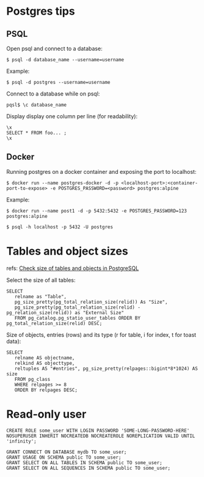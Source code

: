 # Postgres tips

## PSQL

Open psql and connect to a database:

```
$ psql -d database_name --username=username
``` 

Example:
```
$ psql -d postgres --username=username
```

Connect to a database while on psql: 

```
pqsl$ \c database_name
``` 

Display display one column per line (for readability):
```
\x
SELECT * FROM foo... ;
\x
```

## Docker

Running postgres on a docker container and exposing the port to localhost:
```
$ docker run --name postgres-docker -d -p <localhost-port>:<container-port-to-expose> -e POSTGRES_PASSWORD=<password> postgres:alpine
```

Example:
```
$ docker run --name post1 -d -p 5432:5432 -e POSTGRES_PASSWORD=123 postgres:alpine

$ psql -h localhost -p 5432 -U postgres

```

# Tables and object sizes

refs: [Check size of tables and objects in PostgreSQL](https://wiki-bsse.ethz.ch/display/ITDOC/Check+size+of+tables+and+objects+in+PostgreSQL+database)

Select the size of all tables:
```
SELECT
   relname as "Table",
   pg_size_pretty(pg_total_relation_size(relid)) As "Size",
   pg_size_pretty(pg_total_relation_size(relid) - pg_relation_size(relid)) as "External Size"
   FROM pg_catalog.pg_statio_user_tables ORDER BY pg_total_relation_size(relid) DESC;
```

Size of objects, entries (rows) and its type (r for table, i for index, t for toast data):
```
SELECT
   relname AS objectname,
   relkind AS objecttype,
   reltuples AS "#entries", pg_size_pretty(relpages::bigint*8*1024) AS size
   FROM pg_class
   WHERE relpages >= 8
   ORDER BY relpages DESC;
```

# Read-only user

```
CREATE ROLE some_user WITH LOGIN PASSWORD 'SOME-LONG-PASSWORD-HERE' 
NOSUPERUSER INHERIT NOCREATEDB NOCREATEROLE NOREPLICATION VALID UNTIL 'infinity';

GRANT CONNECT ON DATABASE mydb TO some_user;
GRANT USAGE ON SCHEMA public TO some_user;
GRANT SELECT ON ALL TABLES IN SCHEMA public TO some_user;
GRANT SELECT ON ALL SEQUENCES IN SCHEMA public TO some_user;
```

